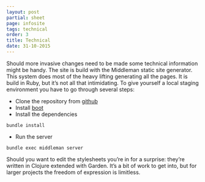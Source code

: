 ```yaml
---
layout: post
partial: sheet
page: infosite
tags: technical
order: 3
title: Technical
date: 31-10-2015
---
```

Should more invasive changes need to be made some technical information might be handy. The site is build with the Middleman static site generator. This system does most of the heavy lifting generating all the pages. It is build in Ruby, but it’s not all that intimidating. To give yourself a local staging environment you have to go through several steps:

- Clone the repository from [github](https://github.com/OffCourse/offcourse-documentation)
- Install [boot](https://github.com/boot-clj/boot#install)
- Install the dependencies

<pre><code>bundle install</code></pre>

- Run the server

<pre><code>bundle exec middleman server</code></pre>

Should you want to edit the stylesheets you’re in for a surprise: they’re written in Clojure extended with Garden. It’s a bit of work to get into, but for larger projects the freedom of expression is limitless.
